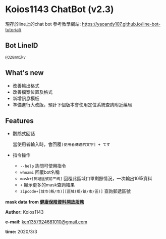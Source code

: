 # Koios1143 ChatBot (v2.3)
現存於line上的chat bot
參考教學網站: https://yaoandy107.github.io/line-bot-tutorial/

## Bot LineID
```
@328mmikv
```

## What's new
- 改善輸出格式
- 改善檔案位置及格式
- 新增訊息模板
- 準備進行大改版，預計下個版本會使用定位系統查詢附近藥局

## Features
- 鸚鵡式回話

    當使用者輸入時，會回覆`[使用者傳送的文字] + てす`
- 指令操作
    - `--help` 詢問可使用指令
    - `whoami` 回覆bot名稱
    - `mask+[郵遞區號前三碼]` 回覆此區域口罩剩餘情況，一次輸出10筆資料
    - `+` 顯示更多的mask查詢結果
    - `zipcode+[城市(縣/市)][區域(鄉/鎮/市/區)]` 查詢郵遞區號

**mask data from [健康保險資料開放服務](https://data.nhi.gov.tw/Datasets/DatasetResource.aspx?rId=A21030000I-D50001-001)**

**Author:** Koios1143

**e-mail:** ken1357924681010@gmail.com

**time:** 2020/3/3


